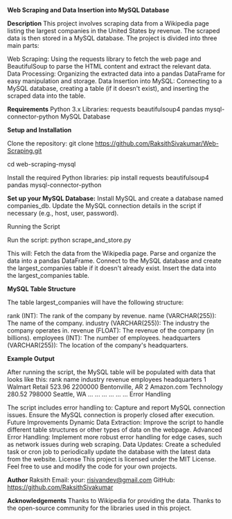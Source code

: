 **Web Scraping and Data Insertion into MySQL Database**

**Description**
This project involves scraping data from a Wikipedia page listing the largest companies in the United States by revenue. The scraped data is then stored in a MySQL database. The project is divided into three main parts:

Web Scraping: Using the requests library to fetch the web page and BeautifulSoup to parse the HTML content and extract the relevant data.
Data Processing: Organizing the extracted data into a pandas DataFrame for easy manipulation and storage.
Data Insertion into MySQL: Connecting to a MySQL database, creating a table (if it doesn't exist), and inserting the scraped data into the table.

**Requirements**
Python 3.x
Libraries:
requests
beautifulsoup4
pandas
mysql-connector-python
MySQL Database

**Setup and Installation**

Clone the repository:
git clone https://github.com/RaksithSivakumar/Web-Scraping.git

cd web-scraping-mysql

Install the required Python libraries:
pip install requests beautifulsoup4 pandas mysql-connector-python

**Set up your MySQL Database:**
Install MySQL and create a database named companies_db.
Update the MySQL connection details in the script if necessary (e.g., host, user, password).

Running the Script

Run the script:
python scrape_and_store.py

This will:
Fetch the data from the Wikipedia page.
Parse and organize the data into a pandas DataFrame.
Connect to the MySQL database and create the largest_companies table if it doesn't already exist.
Insert the data into the largest_companies table.

**MySQL Table Structure**

The table largest_companies will have the following structure:

rank (INT): The rank of the company by revenue.
name (VARCHAR(255)): The name of the company.
industry (VARCHAR(255)): The industry the company operates in.
revenue (FLOAT): The revenue of the company (in billions).
employees (INT): The number of employees.
headquarters (VARCHAR(255)): The location of the company's headquarters.

**Example Output**

After running the script, the MySQL table will be populated with data that looks like this:
rank	name	industry	revenue	employees	headquarters
1	Walmart	Retail	523.96	2200000	Bentonville, AR
2	Amazon.com	Technology	280.52	798000	Seattle, WA
...	...	...	...	...	...
Error Handling

The script includes error handling to:
Capture and report MySQL connection issues.
Ensure the MySQL connection is properly closed after execution.
Future Improvements
Dynamic Data Extraction: Improve the script to handle different table structures or other types of data on the webpage.
Advanced Error Handling: Implement more robust error handling for edge cases, such as network issues during web scraping.
Data Updates: Create a scheduled task or cron job to periodically update the database with the latest data from the website.
License
This project is licensed under the MIT License. Feel free to use and modify the code for your own projects.

**Author**
Raksith
Email: your: risivandev@gmail.com
GitHub: https://github.com/RaksithSivakumar

**Acknowledgements**
Thanks to Wikipedia for providing the data.
Thanks to the open-source community for the libraries used in this project.
